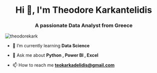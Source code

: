 <h1 align="center">Hi 👋, I'm Theodore Karkantelidis</h1>
<h3 align="center">A passionate Data Analyst from Greece</h3>


<p align="left"> <img src="https://komarev.com/ghpvc/?username=theodorekark&label=Profile%20views&color=0e75b6&style=flat" alt="theodorekark" /> </p>

- 🌱 I’m currently learning **Data Science**

- 💬 Ask me about **Python , Power BI , Excel**

- 📫 How to reach me **teokarkadelidis@gmail.com**
